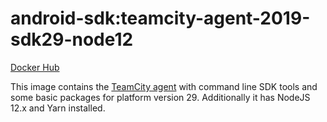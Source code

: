 # android-sdk:teamcity-agent-2019-sdk29-node12 #

[Docker Hub](https://hub.docker.com/r/azabost/android-sdk/)

This image contains the [TeamCity agent](https://hub.docker.com/r/jetbrains/teamcity-agent/) with command line SDK tools and some basic packages for platform version 29. Additionally it has NodeJS 12.x and Yarn installed.
